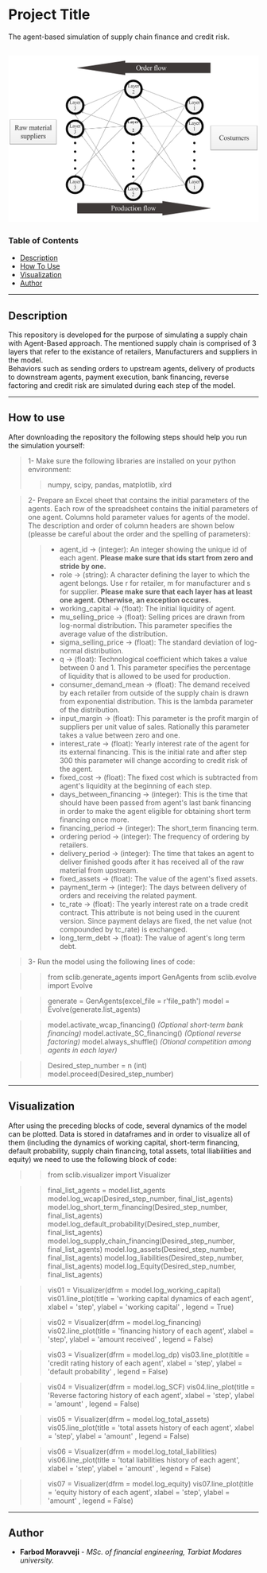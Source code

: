 # Project Title

The agent-based simulation of supply chain finance and credit risk.

![3-layered supply chain](./charts/chart1.png)
---
### Table of Contents

- [Description](#description)
- [How To Use](#how_to_use)
- [Visualization](#visualizing)
- [Author](#author)

---
## Description

This repository is developed for the purpose of simulating a supply chain with
Agent-Based approach. The mentioned supply chain is comprised of 3 layers that
refer to the existance of retailers, Manufacturers and suppliers in the model.  
Behaviors such as sending orders to upstream agents, delivery of products to 
downstream agents, payment execution, bank financing, reverse factoring and 
credit risk are simulated during each step of the model.

---
## How to use

After downloading the repository the following steps should help you run the
simulation yourself:

> 1- Make sure the following libraries are installed on your python environment:
>> numpy, scipy, pandas, matplotlib, xlrd

> 2- Prepare an Excel sheet that contains the initial parameters of the agents. Each row of the spreadsheet contains the initial parameters of one agent. Columns hold parameter values for agents of the model. The description and order of column headers are shown below (pleasse be careful about the order and the spelling of parameters):
>> * agent_id -> (integer): An integer showing the unique id of each agent. **Please make sure that ids start from zero and stride by one.**
>> * role -> (string): A character defining the layer to which the agent belongs. Use r for retailer, m for manufacturer and s for supplier. **Please make sure that each layer has at least one agent. Otherwise, an exception occures.**
>> * working_capital -> (float): The initial liquidity of agent.
>> * mu_selling_price -> (float): Selling prices are drawn from log-normal distribution. This parameter specifies the average value of the distribution.
>> * sigma_selling_price -> (float): The standard deviation of log-normal distribution.
>> * q -> (float): Technological coefficient which takes a value between 0 and 1. This parameter specifies the percentage of liquidity that is allowed to be used for production.
>> * consumer_demand_mean -> (float): The demand received by each retailer from outside of the supply chain is drawn from exponential distribution. This is the lambda parameter of the distribution.
>> * input_margin -> (float): This parameter is the profit margin of suppliers per unit value of sales. Rationally this parameter takes a value between zero and one.
>> * interest_rate -> (float): Yearly interest rate of the agent for its external financing. This is the initial rate and after step 300 this parameter will change according to credit risk of the agent.
>> * fixed_cost -> (float): The fixed cost which is subtracted from agent's liquidity at the beginning of each step.
>> * days_between_financing -> (integer): This is the time that should have been passed from agent's last bank financing in order to make the agent eligible for obtaining short term financing once more.
>> * financing_period -> (integer): The short_term financing term.
>> * ordering period -> (integer): The frequency of ordering by retailers.
>> * delivery_period -> (integer): The time that takes an agent to deliver finished goods after it has received all of the raw material from upstream.
>> * fixed_assets -> (float): The value of the agent's fixed assets.
>> * payment_term -> (integer): The days between delivery of orders and receiving the related payment.
>> * tc_rate -> (float): The yearly interest rate on a trade credit contract. This attribute is not being used in the cuurent version. Since payment delays are fixed, the net value (not compounded by tc_rate) is exchanged.
>> * long_term_debt -> (float): The value of agent's long term debt.

> 3- Run the model using the following lines of code:

>> from sclib.generate_agents import GenAgents
>> from sclib.evolve import Evolve

>> generate = GenAgents(excel_file = r'file_path')
>> model = Evolve(generate.list_agents)

>> model.activate_wcap_financing()  _(Optional short-term bank financing)_
>> model.activate_SC_financing()    _(Optional reverse factoring)_
>> model.always_shuffle()           _(Otional competition among agents in each layer)_

>> Desired_step_number = n (int)
>> model.proceed(Desired_step_number)

---
## Visualization

After using the preceding blocks of code, several dynamics of the model can be plotted. Data is stored in dataframes and in order to 
visualize all of them (including the dynamics of working capital, short-term financing, default probability, supply chain financing, total assets, total lliabilities and equity) we need to use the following block of code:

>> from sclib.visualizer import Visualizer

>> final_list_agents = model.list_agents
>> model.log_wcap(Desired_step_number, final_list_agents)
>> model.log_short_term_financing(Desired_step_number, final_list_agents)
>> model.log_default_probability(Desired_step_number, final_list_agents)
>> model.log_supply_chain_financing(Desired_step_number, final_list_agents)
>> model.log_assets(Desired_step_number, final_list_agents)
>> model.log_liabilities(Desired_step_number, final_list_agents)
>> model.log_Equity(Desired_step_number, final_list_agents)

>> vis01 = Visualizer(dfrm = model.log_working_capital)
>> vis01.line_plot(title = 'working capital dynamics of each agent', xlabel = 'step', ylabel = 'working capital' , legend = True)

>> vis02 = Visualizer(dfrm = model.log_financing)
>> vis02.line_plot(title = 'financing history of each agent', xlabel = 'step', ylabel = 'amount received' , legend = False)

>> vis03 = Visualizer(dfrm = model.log_dp)
>> vis03.line_plot(title = 'credit rating history of each agent', xlabel = 'step', ylabel = 'default probability' , legend = False)

>> vis04 = Visualizer(dfrm = model.log_SCF)
>> vis04.line_plot(title = 'Reverse factoring history of each agent', xlabel = 'step', ylabel = 'amount' , legend = False)

>> vis05 = Visualizer(dfrm = model.log_total_assets)
>> vis05.line_plot(title = 'total assets history of each agent', xlabel = 'step', ylabel = 'amount' , legend = False)

>> vis06 = Visualizer(dfrm = model.log_total_liabilities)
>> vis06.line_plot(title = 'total liabilities history of each agent', xlabel = 'step', ylabel = 'amount' , legend = False)

>> vis07 = Visualizer(dfrm = model.log_equity)
>> vis07.line_plot(title = 'equity history of each agent', xlabel = 'step', ylabel = 'amount' , legend = False)
 

---
## Author

* **Farbod Moravveji** - *MSc. of financial engineering, Tarbiat Modares university.*

